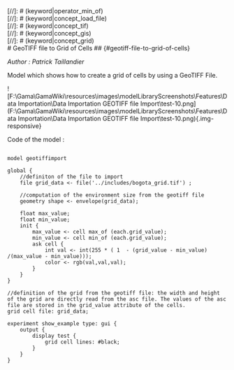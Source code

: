 [//]: # (keyword|operator_max_of)
<div class='gama-keyword-style' id ='163_0_386_operator-max-of'></div>
[//]: # (keyword|operator_min_of)
<div class='gama-keyword-style' id ='163_1_393_operator-min-of'></div>
[//]: # (keyword|concept_load_file)
<div class='gama-keyword-style' id ='163_2_65_concept-load-file'></div>
[//]: # (keyword|concept_tif)
<div class='gama-keyword-style' id ='163_3_118_concept-tif'></div>
[//]: # (keyword|concept_gis)
<div class='gama-keyword-style' id ='163_4_45_concept-gis'></div>
[//]: # (keyword|concept_grid)
<div class='gama-keyword-style' id ='163_5_51_concept-grid'></div>
# GeoTIFF file to Grid of Cells  ## {#geotiff-file-to-grid-of-cells}


_Author :  Patrick Taillandier_

Model which shows how to create a grid of cells by using a GeoTIFF File. 


![F:\Gama\GamaWiki\resources\images\modelLibraryScreenshots\Features\Data Importation\Data Importation GEOTIFF file Import\test-10.png](F:\Gama\GamaWiki\resources\images\modelLibraryScreenshots\Features\Data Importation\Data Importation GEOTIFF file Import\test-10.png){.img-responsive}

Code of the model : 

```

model geotiffimport

global {
	//definiton of the file to import
	file grid_data <- file('../includes/bogota_grid.tif') ;
	
	//computation of the environment size from the geotiff file
	geometry shape <- envelope(grid_data);	
	
	float max_value;
	float min_value;
	init {
		max_value <- cell max_of (each.grid_value);
		min_value <- cell min_of (each.grid_value);
		ask cell {
			int val <- int(255 * ( 1  - (grid_value - min_value) /(max_value - min_value)));
			color <- rgb(val,val,val);
		}
	}
}

//definition of the grid from the geotiff file: the width and height of the grid are directly read from the asc file. The values of the asc file are stored in the grid_value attribute of the cells.
grid cell file: grid_data;

experiment show_example type: gui {
	output {
		display test {
			grid cell lines: #black;
		}
	} 
}
```
